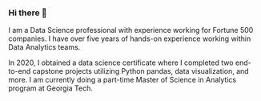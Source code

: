 ### Hi there 👋

I am a Data Science professional with experience working for Fortune 500 companies. I have over five years of hands-on experience working within Data Analytics teams.

In 2020, I obtained a data science certificate where I completed two end-to-end capstone projects utilizing Python pandas, data visualization, and more. I am currently doing a part-time Master of Science in Analytics program at Georgia Tech.
